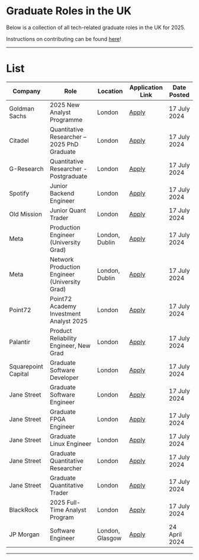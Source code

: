 # Graduate Roles in the UK
Below is a collection of all tech-related graduate roles in the UK for 2025.

Instructions on contributing can be found [here](https://github.com/devzenq/Graduate-Roles-UK/blob/main/CONTRIBUTE.md)!

---

# List

| Company | Role | Location | Application Link | Date Posted |
| -------- | -------- | -------- | -------- | -------- |
| Goldman Sachs | 2025 New Analyst Programme | London | [Apply](https://higher.gs.com/campus?EXPERIENCE_LEVEL=Analyst&LOCATION=London&page=1&sort=RELEVANCE) | 17 July 2024 |
| Citadel | Quantitative Researcher – 2025 PhD Graduate | London | [Apply](https://www.citadel.com/careers/details/quantitative-researcher-2025-phd-graduate-europe-2/) | 17 July 2024 |
| G-Research | Quantitative Researcher - Postgraduate | London | [Apply](https://www.gresearch.com/vacancy/R2269-Quantitative-Researcher---Postgraduate/) | 17 July 2024 |
| Spotify | Junior Backend Engineer | London | [Apply](https://jobs.lever.co/spotify/a3b48cdf-090c-442a-ae71-7e0868d7ad49/apply) | 17 July 2024 |
| Old Mission | Junior Quant Trader | London | [Apply](https://www.oldmissioncapital.com/careers/?gh_jid=6052159003) | 17 July 2024 |
| Meta | Production Engineer (University Grad) | London, Dublin | [Apply](https://www.metacareers.com/jobs/1855970111582449/) | 17 July 2024 |
| Meta | Network Production Engineer (University Grad) | London, Dublin | [Apply](https://www.metacareers.com/v2/jobs/901402644628821/) | 17 July 2024 |
| Point72 | Point72 Academy Investment Analyst 2025 | London | [Apply](https://boards.greenhouse.io/point72/jobs/7434405002?gh_src=10b137522us&jobCode=CPA-0012306&location=London) | 17 July 2024 |
| Palantir | Product Reliability Engineer, New Grad | London | [Apply](https://jobs.lever.co/palantir/63494bd6-3c41-4449-b01f-0932dc664fc4/apply) | 17 July 2024 |
| Squarepoint Capital | Graduate Software Developer | London | [Apply](https://www.squarepoint-capital.com/open-opportunities#/job/6040910) | 17 July 2024 |
| Jane Street | Graduate Software Engineer | London | [Apply](https://www.janestreet.com/join-jane-street/apply/6561510002/) | 17 July 2024 |
| Jane Street | Graduate FPGA Engineer | London | [Apply](https://www.janestreet.com/join-jane-street/apply/6866845002/) | 17 July 2024 |
| Jane Street | Graduate Linux Engineer | London | [Apply](https://www.janestreet.com/join-jane-street/apply/6866927002/) | 17 July 2024 |
| Jane Street | Graduate Quantitative Researcher | London | [Apply](https://www.janestreet.com/join-jane-street/apply/6857462002/) | 17 July 2024 |
| Jane Street | Graduate Quantitative Trader | London | [Apply](https://www.janestreet.com/join-jane-street/apply/6866533002/) | 17 July 2024 |
| BlackRock | 2025 Full-Time Analyst Program | London | [Apply](https://blackrock.tal.net/vx/brand-3/spa-1/candidate/so/pm/1/pl/1/opp/8160-2025-Full-Time-Analyst-Program-EMEA/en-GB) | 17 July 2024 |
| JP Morgan | Software Engineer | London, Glasgow | [Apply](https://jpmc.fa.oraclecloud.com/hcmUI/CandidateExperience/en/sites/CX_1001/job/210505691) | 24 April 2024 |

---
